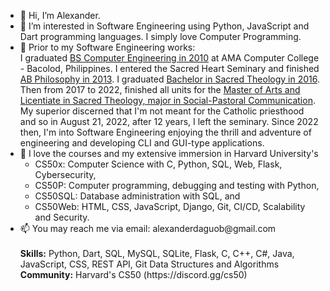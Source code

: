 <ul>    
    <li> 👋 Hi, I’m Alexander.
    <li> 👀 I’m interested in Software Engineering using Python, JavaScript and Dart programming languages. I simply love Computer Programming.
    <li> 🌱 Prior to my Software Engineering works:<br>I graduated <u>BS Computer Engineering in 2010</u> at AMA Computer College - Bacolod, Philippines. I entered the Sacred Heart Seminary and finished <u>AB Philosophy in 2013</u>. I graduated <u>Bachelor in Sacred Theology in 2016</u>. Then from 2017 to 2022, finished all units for the <u>Master of Arts and Licentiate in Sacred Theology, major in Social-Pastoral Communication</u>. My superior discerned that I'm not meant for the Catholic priesthood and so in August 21, 2022, after 12 years, I left the seminary. Since 2022 then, I'm into Software Engineering enjoying the thrill and adventure of engineering and developing CLI and GUI-type applications.
    <li> 💞️ I love the courses and my extensive immersion in Harvard University's 
        <ul>
            <li>CS50x: Computer Science with C, Python, SQL, Web, Flask, Cybersecurity, 
            <li>CS50P: Computer programming, debugging and testing with Python, 
            <li>CS50SQL: Database administration with SQL, and
            <li>CS50Web: HTML, CSS, JavaScript, Django, Git, CI/CD, Scalability and Security.
        </ul>
    <li> 📫 You may reach me via email: alexanderdaguob@gmail.com <br>
    <br><b>Skills:</b> Python, Dart, SQL, MySQL, SQLite, Flask, C, C++, C#, Java, JavaScript, CSS, REST API, Git Data Structures and Algorithms
    <br><b>Community:</b> Harvard's CS50 (https://discord.gg/cs50)
<ul>
<!---
addaguob/addaguob is a ✨ special ✨ repository because its `README.md` (this file) appears on your GitHub profile.
You can click the Preview link to take a look at your changes.
--->

